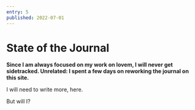 ```yaml
---
entry: 5
published: 2022-07-01
---
```

# State of the Journal

__Since I am always focused on my work on lovem, I will never get sidetracked. Unrelated: I spent 
a few days on reworking the journal on this site.__

I will need to write more, here.

But will I?